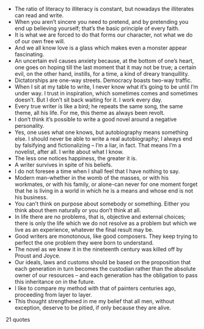  - The ratio of literacy to illiteracy is constant, but nowadays the illiterates can read and write.
 - When you aren’t sincere you need to pretend, and by pretending you end up believing yourself; that’s the basic principle of every faith.
 - It is what we are forced to do that forms our character, not what we do of our own free will.
 - And we all know love is a glass which makes even a monster appear fascinating.
 - An uncertain evil causes anxiety because, at the bottom of one’s heart, one goes on hoping till the last moment that it may not be true; a certain evil, on the other hand, instills, for a time, a kind of dreary tranquillity.
 - Dictatorships are one-way streets. Democracy boasts two-way traffic.
 - When I sit at my table to write, I never know what it’s going to be until I’m under way. I trust in inspiration, which sometimes comes and sometimes doesn’t. But I don’t sit back waiting for it. I work every day.
 - Every true writer is like a bird; he repeats the same song, the same theme, all his life. For me, this theme as always been revolt.
 - I don’t think it’s possible to write a good novel around a negative personality.
 - Yes, one uses what one knows, but autobiography means something else. I should never be able to write a real autobiography; I always end by falsifying and fictionalizing – I’m a liar, in fact. That means I’m a novelist, after all. I write about what I know.
 - The less one notices happiness, the greater it is.
 - A writer survives in spite of his beliefs.
 - I do not foresee a time when I shall feel that I have nothing to say.
 - Modern man-whether in the womb of the masses, or with his workmates, or with his family, or alone-can never for one moment forget that he is living in a world in which he is a means and whose end is not his business.
 - You can’t think on purpose about somebody or something. Either you think about them naturally or you don’t think at all.
 - In life there are no problems, that is, objective and external choices; there is only the life which we do not resolve as a problem but which we live as an experience, whatever the final result may be.
 - Good writers are monotonous, like good composers. They keep trying to perfect the one problem they were born to understand.
 - The novel as we knew it in the nineteenth century was killed off by Proust and Joyce.
 - Our ideals, laws and customs should be based on the proposition that each generation in turn becomes the custodian rather than the absolute owner of our resources – and each generation has the obligation to pass this inheritance on in the future.
 - I like to compare my method with that of painters centuries ago, proceeding from layer to layer.
 - This thought strengthened in me my belief that all men, without exception, deserve to be pitied, if only because they are alive.

21 quotes